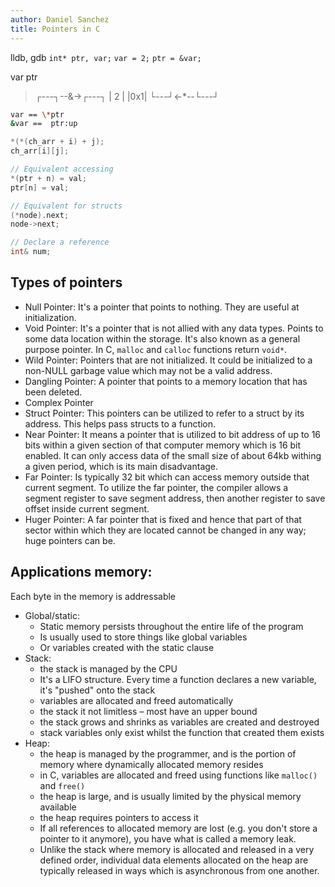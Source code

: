 ```yaml
---
author: Daniel Sanchez
title: Pointers in C
---
```


lldb, gdb
`int* ptr, var;`
`var = 2;`
`ptr = &var;`

var       ptr

> ┌---┐--&->┌---┐
> | 2 |     |0x1|
> └---┘<-*--└---┘

```sh
var == \*ptr
&var ==  ptr:up
```

```c
*(*(ch_arr + i) + j);
ch_arr[i][j];
```

```cpp
// Equivalent accessing
*(ptr + n) = val;
ptr[n] = val;

// Equivalent for structs
(*node).next;
node->next;

// Declare a reference
int& num;
```

## Types of pointers

- Null Pointer: It's a pointer that points to nothing. They are useful
    at initialization.
- Void Pointer: It's a pointer that is not allied with any data types.
    Points to some data location within the storage. It's also known
    as a general purpose pointer. In C, `malloc` and `calloc`
    functions return `void*`.
- Wild Pointer: Pointers that are not initialized. It could be
    initialized to a non-NULL garbage value which may not be a valid
    address.
- Dangling Pointer: A pointer that points to a memory location that
    has been deleted.
- Complex Pointer
- Struct Pointer: This pointers can be utilized to refer to a struct
    by its address. This helps pass structs to a function.
- Near Pointer: It means a pointer that is utilized to bit address of
    up to 16 bits within a given section of that computer memory which
    is 16 bit enabled. It can only access data of the small size of
    about 64kb withing a given period, which is its main disadvantage.
- Far Pointer: Is typically 32 bit which can access memory outside
    that current segment. To utilize the far pointer, the compiler
    allows a segment register to save segment address, then another
    register to save offset inside current segment.
- Huger Pointer: A far pointer that is fixed and hence that part of
    that sector within which they are located cannot be changed in any
    way; huge pointers can be.


## Applications memory:

Each byte in the memory is addressable

- Global/static:
    - Static memory persists throughout the entire life of the program
    - Is usually used to store things like global variables
    - Or variables created with the static clause
- Stack:
    - the stack is managed by the CPU
    - It's a LIFO structure. Every time a function declares a new
        variable, it's "pushed" onto the stack
    - variables are allocated and freed automatically
    - the stack it not limitless – most have an upper bound
    - the stack grows and shrinks as variables are created and
        destroyed
    - stack variables only exist whilst the function that created
        them exists
- Heap:
    - the heap is managed by the programmer, and is the portion of
        memory where dynamically allocated memory resides
    - in C, variables are allocated and freed using functions like
        `malloc()` and `free()`
    - the heap is large, and is usually limited by the physical memory
        available
    - the heap requires pointers to access it
    - If all references to allocated memory are lost (e.g. you don't
        store a pointer to it anymore), you have what is called a
        memory leak.
    - Unlike the stack where memory is allocated and released in a
        very defined order, individual data elements allocated on the
        heap are typically released in ways which is asynchronous
        from one another.


